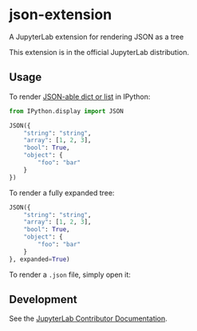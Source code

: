 # json-extension

A JupyterLab extension for rendering JSON as a tree

This extension is in the official JupyterLab distribution.

## Usage

To render [JSON-able dict or list](https://ipython.org/ipython-doc/3/api/generated/IPython.display.html#IPython.display.JSON) in IPython:

```python
from IPython.display import JSON

JSON({
    "string": "string",
    "array": [1, 2, 3],
    "bool": True,
    "object": {
        "foo": "bar"
    }
})
```

To render a fully expanded tree:

```python
JSON({
    "string": "string",
    "array": [1, 2, 3],
    "bool": True,
    "object": {
        "foo": "bar"
    }
}, expanded=True)
```

To render a `.json` file, simply open it:

## Development

See the [JupyterLab Contributor Documentation](https://github.com/jupyterlab/jupyterlab/blob/4.3.x/CONTRIBUTING.md).
